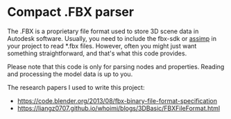 # Compact .FBX parser

The .FBX is a proprietary file format used to store 3D scene data in Autodesk software.
Usually, you need to include the fbx-sdk or [assimp](https://github.com/assimp/assimp) in your project to read *.fbx files. However, often you might just want something straightforward, and that's what this code provides.

Please note that this code is only for parsing nodes and properties. Reading and processing the model data is up to you.

The research papers I used to write this project:
- https://code.blender.org/2013/08/fbx-binary-file-format-specification
- https://liangz0707.github.io/whoimi/blogs/3DBasic/FBXFileFormat.html
